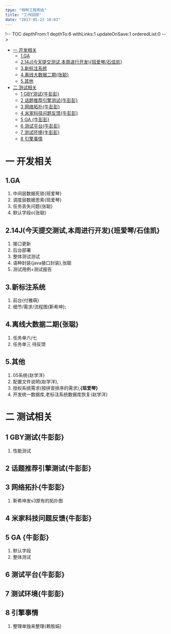 ```yaml
---
tpye: "特种工程例会"
title: "工作回顾"
date: "2017-05-23 10:03"
---
```

!-- TOC depthFrom:1 depthTo:6 withLinks:1 updateOnSave:1 orderedList:0 -->

- [一 开发相关](#一-开发相关)
	- [1.GA](#1ga)
	- [2.14J(今天提交测试,本周进行开发){班爱琴/石佳凯}](#214j今天提交测试本周进行开发班爱琴石佳凯)
	- [3.新标注系统](#3新标注系统)
	- [4.离线大数据二期{张聪}](#4离线大数据二期张聪)
	- [5.其他](#5其他)
- [二 测试相关](#二-测试相关)
	- [1 GBY测试{牛彭彭}](#1-gby测试牛彭彭)
	- [2 话题推荐引擎测试{牛彭彭}](#2-话题推荐引擎测试牛彭彭)
	- [3 网络拓扑{牛彭彭}](#3-网络拓扑牛彭彭)
	- [4 米家科技问题反馈{牛彭彭}](#4-米家科技问题反馈牛彭彭)
	- [5 GA {牛彭彭}](#5-ga-牛彭彭)
	- [6 测试平台{牛彭彭}](#6-测试平台牛彭彭)
	- [7 测试环境{牛彭彭}](#7-测试环境牛彭彭)
	- [8 引擎事情](#8-引擎事情)

<!-- /TOC -->

# 一 开发相关
## 1.GA
1. 中间层数据死锁{班爱琴}
2. 调度层数据思索{班爱琴}
3. 任务丢失问题{张聪}
4. 默认字段o{张聪}
## 2.14J(今天提交测试,本周进行开发){班爱琴/石佳凯}
1. 接口更新
2. 后台部署
3. 整体测试测试
4. 语种封装{java接口封装},张聪
5. 测试用例+测试报告
## 3.新标注系统
1. 前台{付雅萌}
2. 细节/需求/流程图{靳希坤};
## 4.离线大数据二期{张聪}
1. 任务单六/七
2. 任务单三 待反馈
## 5.其他
1. 05系统{赵学洋}
2. 配置文件说明{赵学洋},
3. 授权系统需求(按拼音排序的需求),**{班爱琴}**
4. 开发统一数据库,老标注系统数据库恢复{赵学洋}
# 二 测试相关
## 1 GBY测试{牛彭彭}
1. 性能测试
## 2 话题推荐引擎测试{牛彭彭}
## 3 网络拓扑{牛彭彭}
1. 靳希坤发s3原有的拓扑图
## 4 米家科技问题反馈{牛彭彭}
## 5 GA {牛彭彭}
1. 默认字段
2. 整体测试
## 6 测试平台{牛彭彭}
## 7 测试环境{牛彭彭}
## 8 引擎事情
1. 整理单独来整理{赖胜娟}
